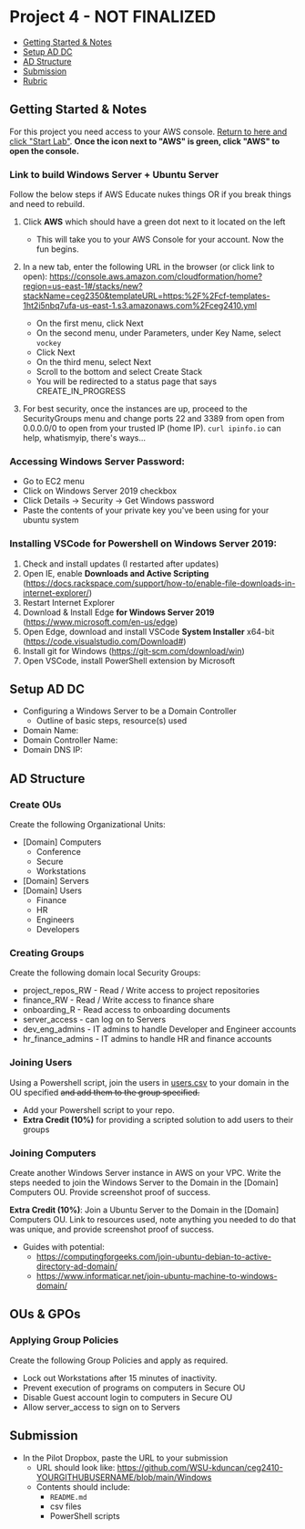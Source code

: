 # Project 4 - NOT FINALIZED

- [Getting Started & Notes](#getting-started--notes)
- [Setup AD DC](#setup-ad-dc)
- [AD Structure](#ad-structure)
- [Submission](#submission)
- [Rubric](Rubric.md)

## Getting Started & Notes

For this project you need access to your AWS console. [Return to here and click "Start Lab"](https://awsacademy.instructure.com/courses/13276/modules/items/1137826). **Once the icon next to "AWS" is green, click "AWS" to open the console.**

### Link to build Windows Server + Ubuntu Server

Follow the below steps if AWS Educate nukes things OR if you break things and need to rebuild.

1. Click **AWS** which should have a green dot next to it located on the left
   - This will take you to your AWS Console for your account. Now the fun begins.
2. In a new tab, enter the following URL in the browser (or click link to open): https://console.aws.amazon.com/cloudformation/home?region=us-east-1#/stacks/new?stackName=ceg2350&templateURL=https:%2F%2Fcf-templates-1ht2i5nbq7ufa-us-east-1.s3.amazonaws.com%2Fceg2410.yml

   - On the first menu, click Next
   - On the second menu, under Parameters, under Key Name, select `vockey`
   - Click Next
   - On the third menu, select Next
   - Scroll to the bottom and select Create Stack
   - You will be redirected to a status page that says CREATE_IN_PROGRESS

3. For best security, once the instances are up, proceed to the SecurityGroups menu and change ports 22 and 3389 from open from 0.0.0.0/0 to open from your trusted IP (home IP). `curl ipinfo.io` can help, whatismyip, there's ways...

### Accessing Windows Server Password:

- Go to EC2 menu
- Click on Windows Server 2019 checkbox
- Click Details -> Security -> Get Windows password
- Paste the contents of your private key you've been using for your ubuntu system

### Installing VSCode for Powershell on Windows Server 2019:

1. Check and install updates (I restarted after updates)
2. Open IE, enable **Downloads and Active Scripting** (https://docs.rackspace.com/support/how-to/enable-file-downloads-in-internet-explorer/)
3. Restart Internet Explorer
4. Download & Install Edge **for Windows Server 2019** (https://www.microsoft.com/en-us/edge)
5. Open Edge, download and install VSCode **System Installer** x64-bit (https://code.visualstudio.com/Download#)
6. Install git for Windows (https://git-scm.com/download/win)
7. Open VSCode, install PowerShell extension by Microsoft

## Setup AD DC

- Configuring a Windows Server to be a Domain Controller
  - Outline of basic steps, resource(s) used
- Domain Name:
- Domain Controller Name:
- Domain DNS IP:

## AD Structure

### Create OUs

Create the following Organizational Units:

- [Domain] Computers
  - Conference
  - Secure
  - Workstations
- [Domain] Servers
- [Domain] Users
  - Finance
  - HR
  - Engineers
  - Developers

### Creating Groups

Create the following domain local Security Groups:

- project_repos_RW - Read / Write access to project repositories
- finance_RW - Read / Write access to finance share
- onboarding_R - Read access to onboarding documents
- server_access - can log on to Servers
- dev_eng_admins - IT admins to handle Developer and Engineer accounts
- hr_finance_admins - IT admins to handle HR and finance accounts

### Joining Users

Using a Powershell script, join the users in [users.csv](users.csv) to your domain in the OU specified ~~and add them to the group specified.~~

- Add your Powershell script to your repo.
- **Extra Credit (10%)** for providing a scripted solution to add users to their groups

### Joining Computers

Create another Windows Server instance in AWS on your VPC. Write the steps needed to join the Windows Server to the Domain in the [Domain] Computers OU. Provide screenshot proof of success.

**Extra Credit (10%)**: Join a Ubuntu Server to the Domain in the [Domain] Computers OU. Link to resources used, note anything you needed to do that was unique, and provide screenshot proof of success.

- Guides with potential:
  - https://computingforgeeks.com/join-ubuntu-debian-to-active-directory-ad-domain/
  - https://www.informaticar.net/join-ubuntu-machine-to-windows-domain/

## OUs & GPOs

### Applying Group Policies

Create the following Group Policies and apply as required.

- Lock out Workstations after 15 minutes of inactivity.
- Prevent execution of programs on computers in Secure OU
- Disable Guest account login to computers in Secure OU
- Allow server_access to sign on to Servers

## Submission

- In the Pilot Dropbox, paste the URL to your submission
  - URL should look like: https://github.com/WSU-kduncan/ceg2410-YOURGITHUBUSERNAME/blob/main/Windows
  - Contents should include:
    - `README.md`
    - csv files
    - PowerShell scripts
